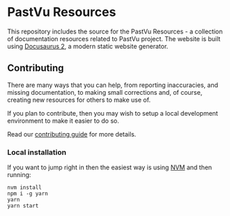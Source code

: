 # PastVu Resources

This repository includes the source for the PastVu Resources - a collection of documentation resources related to PastVu project. The website is built using [Docusaurus 2](https://docusaurus.io/), a modern static website generator.

## Contributing

There are many ways that you can help, from reporting inaccuracies, and missing
documentation, to making small corrections and, of course, creating new
resources for others to make use of.

If you plan to contribute, then you may wish to setup a local development
environment to make it easier to do so.

Read our [contributing guide](https://docs.pastvu.com/contributing) for more details.

### Local installation

If you want to jump right in then the easiest way is using [NVM](https://github.com/nvm-sh/nvm) and then running:

```
nvm install
npm i -g yarn
yarn
yarn start
```

